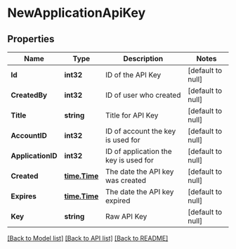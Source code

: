 # NewApplicationApiKey

## Properties
Name | Type | Description | Notes
------------ | ------------- | ------------- | -------------
**Id** | **int32** | ID of the API Key | [default to null]
**CreatedBy** | **int32** | ID of user who created | [default to null]
**Title** | **string** | Title for API Key | [default to null]
**AccountID** | **int32** | ID of account the key is used for | [default to null]
**ApplicationID** | **int32** | ID of application the key is used for | [default to null]
**Created** | [**time.Time**](time.Time.md) | The date the API key was created | [default to null]
**Expires** | [**time.Time**](time.Time.md) | The date the API key expired | [default to null]
**Key** | **string** | Raw API Key | [default to null]

[[Back to Model list]](../README.md#documentation-for-models) [[Back to API list]](../README.md#documentation-for-api-endpoints) [[Back to README]](../README.md)


